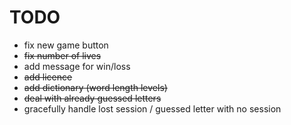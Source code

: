 # TODO
* fix new game button
* ~~fix number of lives~~
* add message for win/loss
* ~~add licence~~
* ~~add dictionary (word length levels)~~
* ~~deal with already guessed letters~~
* gracefully handle lost session / guessed letter with no session
